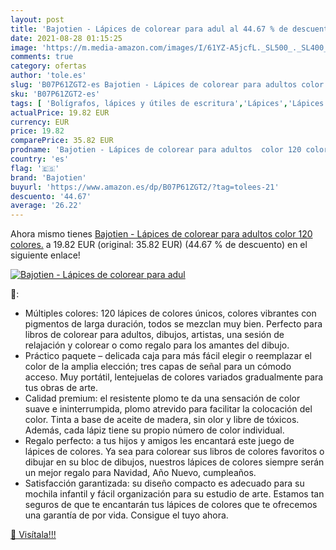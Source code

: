 ```yaml
---
layout: post
title: 'Bajotien - Lápices de colorear para adul al 44.67 % de descuento'
date: 2021-08-28 01:15:25
image: 'https://m.media-amazon.com/images/I/61YZ-A5jcfL._SL500_._SL400_.jpg'
comments: true
category: ofertas
author: 'tole.es'
slug: 'B07P61ZGT2-es Bajotien - Lápices de colorear para adultos color 120...'
sku: 'B07P61ZGT2-es'
tags: [ 'Bolígrafos, lápices y útiles de escritura','Lápices','Lápices de colores para adultos','Oficina y papelería','bajotien','colorear','lápices', ]
actualPrice: 19.82 EUR
currency: EUR
price: 19.82
comparePrice: 35.82 EUR
prodname: 'Bajotien - Lápices de colorear para adultos  color 120 colores.'
country: 'es'
flag: '🇪🇸'
brand: 'Bajotien'
buyurl: 'https://www.amazon.es/dp/B07P61ZGT2/?tag=tolees-21'
descuento: '44.67'
average: '26.22'
---
```


Ahora mismo tienes [Bajotien - Lápices de colorear para adultos  color 120 colores.](https://www.amazon.es/dp/B07P61ZGT2/?tag=tolees-21) a 19.82 EUR (original: 35.82 EUR) (44.67 %  de descuento) en el siguiente enlace!

[![Bajotien - Lápices de colorear para adul](https://m.media-amazon.com/images/I/61YZ-A5jcfL._SL500_._SL400_.jpg)](https://www.amazon.es/dp/B07P61ZGT2/?tag=tolees-21)

🔎:

- Múltiples colores: 120 lápices de colores únicos, colores vibrantes con pigmentos de larga duración, todos se mezclan muy bien. Perfecto para libros de colorear para adultos, dibujos, artistas, una sesión de relajación y colorear o como regalo para los amantes del dibujo.
- Práctico paquete – delicada caja para más fácil elegir o reemplazar el color de la amplia elección; tres capas de señal para un cómodo acceso. Muy portátil, lentejuelas de colores variados gradualmente para tus obras de arte.
- Calidad premium: el resistente plomo te da una sensación de color suave e ininterrumpida, plomo atrevido para facilitar la colocación del color. Tinta a base de aceite de madera, sin olor y libre de tóxicos. Además, cada lápiz tiene su propio número de color individual.
- Regalo perfecto: a tus hijos y amigos les encantará este juego de lápices de colores. Ya sea para colorear sus libros de colores favoritos o dibujar en su bloc de dibujos, nuestros lápices de colores siempre serán un mejor regalo para Navidad, Año Nuevo, cumpleaños.
- Satisfacción garantizada: su diseño compacto es adecuado para su mochila infantil y fácil organización para su estudio de arte. Estamos tan seguros de que te encantarán tus lápices de colores que te ofrecemos una garantía de por vida. Consigue el tuyo ahora.

[🛒 Visítala!!!](https://www.amazon.es/dp/B07P61ZGT2/?tag=tolees-21)
